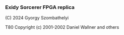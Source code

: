 ### Exidy Sorcerer FPGA replica


(C) 2024 Gyorgy Szombathelyi

T80 Copyright (c) 2001-2002 Daniel Wallner and others
